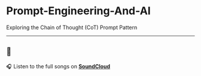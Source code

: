 # Prompt-Engineering-And-AI
Exploring the Chain of Thought (CoT) Prompt Pattern



---

## 📢
🎧 Listen to the full songs on **[SoundCloud](https://soundcloud.com/manish-choudhary-975002974/sets/link-by-link-think-by-think/s-whhpqCgCx5f?si=bb922d2d98534543a3c1d21a8c562896&utm_source=clipboard&utm_medium=text&utm_campaign=social_sharing)**  

